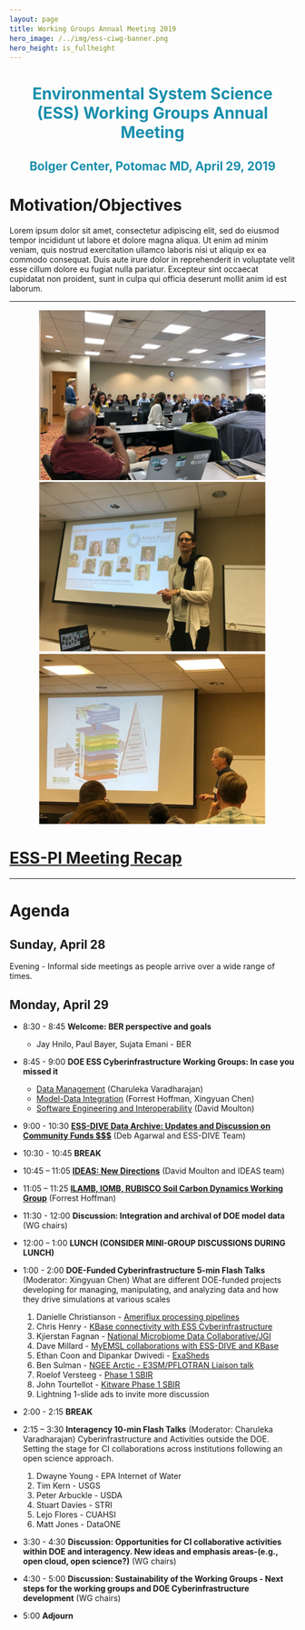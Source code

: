 ```yaml
---
layout: page
title: Working Groups Annual Meeting 2019
hero_image: /../img/ess-ciwg-banner.png
hero_height: is_fullheight
---
```


<h1 style="text-align:center;color:rgb(24,142,172)"> 
  Environmental System Science (ESS) Working Groups Annual Meeting 
</h1>
<h2 style="text-align:center;color:rgb(24,142,172)">
  Bolger Center, Potomac MD, April 29, 2019
</h2>

# Motivation/Objectives
Lorem ipsum dolor sit amet, consectetur adipiscing elit, sed do eiusmod tempor incididunt ut labore et dolore magna aliqua. Ut enim ad minim veniam, quis nostrud exercitation ullamco laboris nisi ut aliquip ex ea commodo consequat. Duis aute irure dolor in reprehenderit in voluptate velit esse cillum dolore eu fugiat nulla pariatur. Excepteur sint occaecat cupidatat non proident, sunt in culpa qui officia deserunt mollit anim id est laborum.

***

<p align="center">
  <img width="400" src="/events/working_group_meeting_2019/images/CIWG-2019-room-view.png">
  <img width="400" src="/events/working_group_meeting_2019/images/CIWG-2019-ESS-DIVE-Danielle.png">
  <img width="400" src="/events/working_group_meeting_2019/images/CIWG-2019-USGS-Tim.png">
</p>


# [ESS-PI Meeting Recap](/events/working_group_meeting_2019/recap/CESD-CIWG_AnnualMeeting-recap_2019-v2.pdf)

***

# Agenda

## Sunday, April 28

Evening - Informal side meetings as people arrive over a wide range of times.

## Monday, April 29

- 8:30 - 8:45 **Welcome: BER perspective and goals**
  - Jay Hnilo, Paul Bayer, Sujata Emani - BER

- 8:45 - 9:00 **DOE ESS Cyberinfrastructure Working Groups: In case you missed it**
  - [Data Management](/events/working_group_meeting_2019/intro/CESD-CIWG_Data-Management_2019.pdf) (Charuleka Varadharajan)
  - [Model-Data Integration](/events/working_group_meeting_2019/intro/CESD-CIWG_Model-Data-Integration_2019.pdf) (Forrest Hoffman, Xingyuan Chen)
  - [Software Engineering and Interoperability](/events/working_group_meeting_2019/intro/CESD-CIWG_SE-Interoperability_2019.pdf) (David Moulton)

- 9:00 - 10:30 **[ESS-DIVE Data Archive: Updates and Discussion on Community Funds $$$](/events/working_group_meeting_2019/intro/2019_CI_Meeting_ESS-DIVE_Data_Repository_Updates.pdf)** (Deb Agarwal and ESS-DIVE Team)

- 10:30 - 10:45 **BREAK**

- 10:45 – 11:05 **[IDEAS: New Directions](/events/working_group_meeting_2019/intro/IDEAS-Watersheds-overview-v0.pdf)** (David Moulton and IDEAS team)

- 11:05 – 11:25 **[ILAMB, IOMB, RUBISCO Soil Carbon Dynamics Working Group](/events/working_group_meeting_2019/intro/Hoffman_ESS-Cyber-Infrastructure-ILAMB-IOMB-SoilC_20190429.pdf)** (Forrest Hoffman)

- 11:30 - 12:00 **Discussion: Integration and archival of DOE model data** (WG chairs)

- 12:00 – 1:00  **LUNCH (CONSIDER MINI-GROUP DISCUSSIONS DURING LUNCH)**

- 1:00 - 2:00 **DOE-Funded Cyberinfrastructure 5-min Flash Talks** (Moderator: Xingyuan Chen) What are different DOE-funded projects developing for managing, manipulating, and analyzing data and how they drive simulations at various scales
  1. Danielle Christianson - [Ameriflux processing pipelines](/events/working_group_meeting_2019/flash/1_Christianson_CIworkshop2019.pdf)
  2. Chris Henry - [KBase connectivity with ESS Cyberinfrastructure](/events/working_group_meeting_2019/flash/2_Henry-KBaseFlashSlides.pdf)
  3. Kjierstan Fagnan - [National Microbiome Data Collaborative/JGI](/events/working_group_meeting_2019/flash/3_Fagnan_ESSCI_NMDC_flash_talk.pdf)
  4. Dave Millard - [MyEMSL collaborations with ESS-DIVE and KBase](/events/working_group_meeting_2019/flash/4_Millard_EMSL_ESS-DIVE_collaboration_flash.pdf)
  5. Ethan Coon and Dipankar Dwivedi - [ExaSheds](/events/working_group_meeting_2019/flash/5_Coon_ExaSheds_talk_DC_April28_2019_Dipankar.pdf)
  6. Ben Sulman - [NGEE Arctic - E3SM/PFLOTRAN Liaison talk](/events/working_group_meeting_2019/flash/6_Sulman_E3SM-PFLOTRAN-Liaison_slides.pdf)
  7. Roelof Versteeg - [Phase 1 SBIR](/events/working_group_meeting_2019/flash/7_cybermeeting_versteeg_flashtalk.pdf)
  8. John Tourtellot - [Kitware Phase 1 SBIR](/events/working_group_meeting_2019/flash/8_Kitware-FromDataToModelsAndAnalytics.pdf)
  9. Lightning 1-slide ads to invite more discussion

- 2:00 - 2:15 **BREAK**

- 2:15 – 3:30 **Interagency 10-min Flash Talks**  (Moderator: Charuleka Varadharajan)
Cyberinfrastructure and Activities outside the DOE. Setting the stage for CI collaborations across institutions following an open science approach.
  1. Dwayne Young - EPA Internet of Water
  2. Tim Kern - USGS
  3. Peter Arbuckle - USDA
  4. Stuart Davies - STRI 
  5. Lejo Flores - CUAHSI 
  6. Matt Jones - DataONE

- 3:30 - 4:30 **Discussion: Opportunities for CI collaborative activities within DOE and interagency. New ideas and emphasis areas-(e.g., open cloud, open science?)** (WG chairs)

- 4:30 - 5:00 **Discussion: Sustainability of the Working Groups - Next steps for the working groups and DOE Cyberinfrastructure development** (WG chairs)

- 5:00 **Adjourn**


